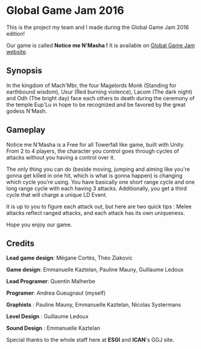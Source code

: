 # Global Game Jam 2016
This is the project my team and I made during the Global Game Jam 2016 edition!

Our game is called **Notice me N'Masha !**
It is available on [Global Game Jam website](http://globalgamejam.org/2016/games/notice-me-nmasha).

## Synopsis
In the kingdom of Mach'Mbr, the four Magelords Monk (Standing for earthbound wisdom), Usur (Red burning violence), Lacom (The dark night) and Odh (The bright day) face each others to death during the ceremony of the temple Eup'Lu in hope to be recognized and be favored by the great godess N'Mash.

## Gameplay
Notice me N'Masha is a Free for all Towerfall like game, built with Unity. From 2 to 4 players, the character you control goes through cycles of attacks without you having a control over it.

The only thing you can do (beside moving, jumping and aiming like you're gonna get killed in one hit, which is what is gonna happen) is changing which cycle you're using. You have basically one short range cycle and one long range cycle with each having 3 attacks. Additionally, you get a third cycle that will charge a unique LD Event.

It is up to you to figure each attack out, but here are two quick tips : Melee attacks reflect ranged attacks, and each attack has its own uniqueness.

Hope you enjoy our game.

## Credits
**Lead game design**: Mégane Cortès, Théo Ziakovic

**Game design**: Emmanuelle Kaztelan, Pauline Mauny, Guillaume Ledoux

**Lead Programer**: Quentin Malherbe

**Programer**: Andrea Gueugnaut (myself)

**Graphists** : Pauline Mauny, Emmanuelle Kaztelan, Nicolas Systermans

**Level Design** : Guillaume Ledoux

**Sound Design** : Emmanuelle Kaztelan

Special thanks to the whole staff here at **ESGI** and **ICAN**'s GGJ site.
